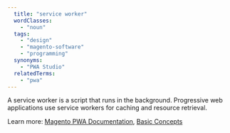 ```yaml
---
  title: "service worker"
  wordClasses:
    - "noun"
  tags:
    - "design"
    - "magento-software"
    - "programming"
  synonyms:
    - "PWA Studio"
  relatedTerms:
    - "pwa"
---
```

A service worker is a script that runs in the background. Progressive web applications use service workers for caching and resource retrieval.

Learn more: [Magento PWA Documentation](https://magento-research.github.io/pwa-studio/), [Basic Concepts](https://magento-research.github.io/pwa-studio/technologies/basic-concepts/)
